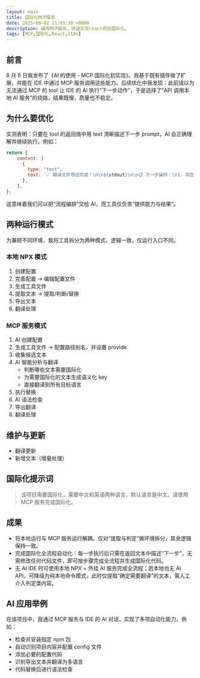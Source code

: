 ```yaml
---
layout: main
title: 国际化MCP服务
date: 2025-09-02 11:03:30 +0800
description: 编写MCP服务，快速实现react项目国际化。
tags: [MCP,国际化,React,i18n]
---
```


## 前言
8 月 8 日我发布了《AI 的使用 - MCP 国际化初实现》。我基于既有插件做了扩展，并能在 IDE 中通过 MCP 服务调用这些能力。后续优化中我发现：此前误以为无法通过 MCP 的 tool 让 IDE 的 AI 执行“下一步动作”，于是选择了“API 调用本地 AI 服务”的绕路，结果既慢、质量也不稳定。

## 为什么要优化
实测表明：只要在 tool 的返回值中用 text 清晰描述下一步 prompt，AI 会正确理解并继续执行。例如：
```js
return {
    content: [
      {
        type: "text",
        text: `✅ 翻译文件导出完成！\n\n${stdout}\n\n📋 下一步操作：\n1. 将生成的 Excel 文件交给翻译人员进行翻译\n2. 翻译完成后，AI 助手可调用相应工具导入翻译内容`,
      },
    ],
};
```
这意味着我们可以把“流程编排”交给 AI，而工具仅负责“提供能力与结果”。

## 两种运行模式
为兼顾不同环境，我将工具拆分为两种模式，逻辑一致，仅运行入口不同。

### 本地 NPX 模式
1. 创建配置
2. 完善配置 → 编辑配置文件
3. 生成工具文件
4. 提取文本 → 提取/判断/替换
5. 导出文本
6. 翻译处理

### MCP 服务模式
1. AI 创建配置
2. 生成工具文件 → 配置路径别名，并设置 provide
3. 收集候选文本
4. AI 智能分析与翻译
   - 判断哪些文本需要国际化
   - 为需要国际化的文本生成语义化 key
   - 直接翻译到所有目标语言
5. 执行替换
6. AI 语法检查
7. 导出翻译
8. 翻译处理

## 维护与更新
- 翻译更新
- 新增文本（增量处理）

## 国际化提示词
> 该项目需要国际化，需要中文和英语两种语言，默认语言是中文。请使用 MCP 服务完成国际化。

## 成果
- 将本地运行与 MCP 服务运行解耦，仅对“提取与判定”做环境拆分，其余逻辑保持一致。
- 完成国际化全流程自动化：每一步执行后只需在返回文本中描述“下一步”，无需修改任何代码文件，即可按步骤完成全流程并生成国际化代码。
- 无 AI IDE 时可使用本地 NPX + 外挂 AI 服务完成全流程；若本地也无 AI API，可降级为纯本地命令模式，此时仅提取“确定需要翻译”的文本，需人工介入判定类内容。

## AI 应用举例
在该项目中，我通过 MCP 服务与 IDE 的 AI 对话，实现了多项自动化能力，例如：
- 检查并安装指定 npm 包
- 自动识别项目内容并配置 config 文件
- 添加必要的配置代码
- 识别导出文本并翻译为多语言
- 代码替换后进行语法检查

